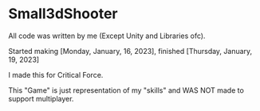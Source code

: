 # Small3dShooter

All code was written by me (Except Unity and Libraries ofc).

Started making [Monday, January, 16, 2023], finished [Thursday, January, 19, 2023]

I made this for Critical Force.

This "Game" is just representation of my "skills" and WAS NOT made to support multiplayer.
